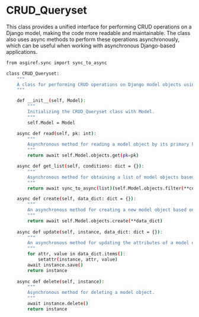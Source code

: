 # CRUD_Queryset

This class provides a unified interface for performing CRUD operations on a Django model, making the code more readable and maintainable. The class also uses async methods to perform these operations asynchronously, which can be useful when working with asynchronous Django-based applications.

```bash
from asgiref.sync import sync_to_async

class CRUD_Queryset:
    """
    A class for performing CRUD operations on Django model objects using asynchronous methods.
    """

    def __init__(self, Model):
        """
        Initializing the CRUD_Queryset class with Model.
        """
        self.Model = Model

    async def read(self, pk: int):
        """
        Asynchronous method for reading a model object by its primary key (pk).
        """
        return await self.Model.objects.get(pk=pk)

    async def get_list(self, conditions: dict = {}):
        """
        Asynchronous method for obtaining a list of model objects based on specified conditions.
        """
        return await sync_to_async(list)(self.Model.objects.filter(**conditions))

    async def create(self, data_dict: dict = {}):
        """
        An asynchronous method for creating a new model object based on the provided data.
        """
        return await self.Model.objects.create(**data_dict)
    
    async def update(self, instance, data_dict: dict = {}):
        """
        An asynchronous method for updating the attributes of a model object based on supplied data.
        """
        for attr, value in data_dict.items():
            setattr(instance, attr, value)
        await instance.save()
        return instance
    
    async def delete(self, instance):
        """
        Asynchronous method for deleting a model object.
        """
        await instance.delete()
        return instance
```

